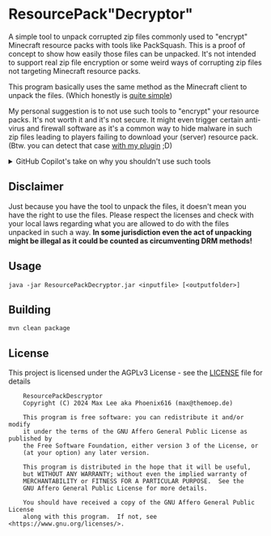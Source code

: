 # ResourcePack"Decryptor"

A simple tool to unpack corrupted zip files commonly used to "encrypt" Minecraft resource packs with tools like PackSquash.
 This is a proof of concept to show how easily those files can be unpacked. It's not intended to support real zip file
 encryption or some weird ways of corrupting zip files not targeting Minecraft resource packs. 

This program basically uses the same method as the Minecraft client to unpack the files.
 (Which honestly is [quite simple](https://github.com/Phoenix616/ResourcePackDecryptor/blob/master/src/main/java/dev/phoenix616/rpdecryptor/Main.java#L83-L95))

My personal suggestion is to not use such tools to "encrypt" your resource packs. It's not worth it and it's not secure.
 It might even trigger certain anti-virus and firewall software as it's a common way to hide malware in such zip files
 leading to players failing to download your (server) resource pack.
 (Btw. you can detect that case [with my plugin](https://frp.phoenix616.dev) ;D)

<details>
<summary>GitHub Copilot's take on why you shouldn't use such tools</summary>
If you want to protect your resource pack, use a license and/or watermark it. If you want to prevent people from
 modifying your resource pack, use a license that forbids it. If you want to prevent people from using your resource
 pack in their own packs, use a license that forbids it. If you want to prevent people from redistributing your
 resource pack, use a license that forbids it. If you want to prevent people from using your resource pack on their
 servers, use a license that forbids it. If you want to prevent people from using your resource pack in their videos,
 use a license that forbids it. If you want to prevent people from using your resource pack in their livestreams,
 use a license that forbids it. If you want to prevent people from using your resource pack in their mods, use a
 license that forbids it. If you want to prevent people from using your resource pack in their modpacks, use a license
 that forbids it. If you want to prevent people from using your resource pack in their own games, use a license that
 forbids it. If you want to prevent people from using your resource pack in their own software, use a license that
 forbids it. If you want to prevent people from using your resource pack in their own art, use a license that forbids
 it. If you want to prevent people from using your resource pack in their own music, use a license that forbids it.
 If you want to prevent people from using your resource pack in their own books, use a license that forbids it.
 If you want to prevent people from using your resource pack in their own movies, use a license that forbids it.
 If you want to prevent people from using your resource pack in their own TV shows, use a license that forbids it.
 If you want to prevent people from using your resource pack in their own comics, use a license that forbids it.
 If you want to prevent people from using your resource pack in their own manga, use a license that forbids it.
 If you want to prevent people from using your resource pack in their own anime, use a license that forbids it.
 If you want to prevent people from using your resource pack in their own games, use a license that forbids it.

(Yes, all of that was generated as one line by GitHub Copilot after I wrote "My personal suggestion is to not use such
 tools to "encrypt" your resource packs. It's not worth it and it's not secure." and pressed enter.
I'm not sure if I should be impressed or scared. 🤔 (this too was generated by Copilot 👀))
</details>


## Disclaimer

Just because you have the tool to unpack the files, it doesn't mean you have the right to use the files. Please respect
 the licenses and check with your local laws regarding what you are allowed to do with the files unpacked in such a way.
 **In some jurisdiction even the act of unpacking might be illegal as it could be counted as circumventing DRM methods!**


## Usage

```
java -jar ResourcePackDecryptor.jar <inputfile> [<outputfolder>]
```


## Building

```
mvn clean package
```


## License

This project is licensed under the AGPLv3 License - see the [LICENSE](LICENSE) file for details
```
    ResourcePackDescryptor
    Copyright (C) 2024 Max Lee aka Phoenix616 (max@themoep.de)

    This program is free software: you can redistribute it and/or modify
    it under the terms of the GNU Affero General Public License as published by
    the Free Software Foundation, either version 3 of the License, or
    (at your option) any later version.

    This program is distributed in the hope that it will be useful,
    but WITHOUT ANY WARRANTY; without even the implied warranty of
    MERCHANTABILITY or FITNESS FOR A PARTICULAR PURPOSE.  See the
    GNU Affero General Public License for more details.

    You should have received a copy of the GNU Affero General Public License
    along with this program.  If not, see <https://www.gnu.org/licenses/>.
```